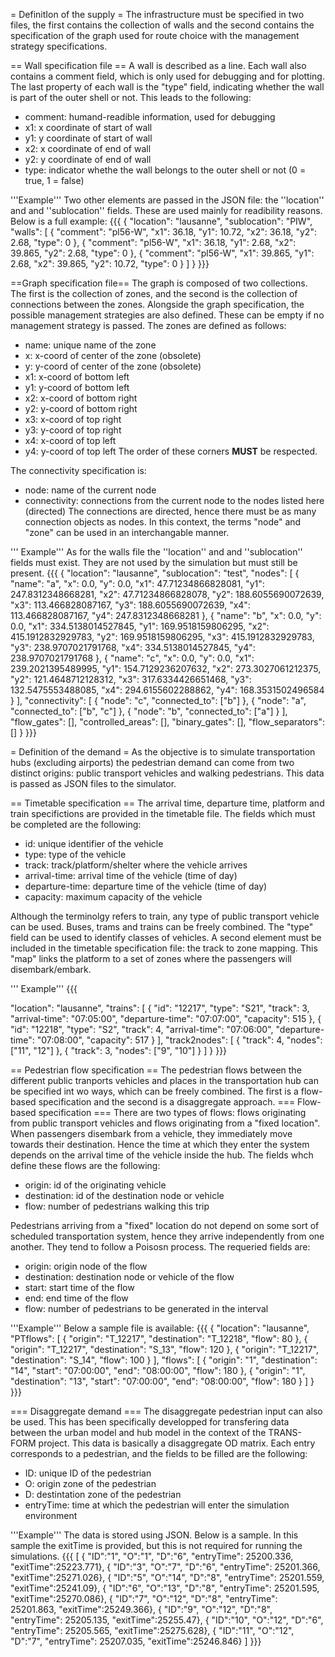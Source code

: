 = DefinitIon of the supply =
The infrastructure must be specified in two files, the first contains the collection of walls and the second
contains the specification of the graph used for route choice with the management strategy specifications.

== Wall specification file ==
A wall is described as a line. Each wall also contains a comment field, which is only used for debugging and for
plotting. The last property of each wall is the "type" field, indicating whether the wall is part of the outer
shell or not. This leads to the following:
- comment: humand-readible information, used for debugging
- x1: x coordinate of start of wall
- y1: y coordinate of start of wall
- x2: x coordinate of end of wall
- y2: y coordinate of end of wall
- type: indicator whethe the wall belongs to the outer shell or not (0 = true, 1 = false)

'''Example'''
Two other elements are passed in the JSON file: the ''location'' and and ''sublocation'' fields. These are used
mainly for readibility reasons. Below is a full example:
{{{
{
"location": "lausanne",
"sublocation": "PIW",
"walls": [
{
"comment": "pl56-W",
"x1": 36.18,
"y1": 10.72,
"x2": 36.18,
"y2": 2.68,
"type": 0
}, {
"comment": "pl56-W",
"x1": 36.18,
"y1": 2.68,
"x2": 39.865,
"y2": 2.68,
"type": 0
}, {
"comment": "pl56-W",
"x1": 39.865,
"y1": 2.68,
"x2": 39.865,
"y2": 10.72,
"type": 0
}
]
}
}}}

==Graph specification file==
The graph is composed of two collections. The first is the collection of zones, and the second is the collection
of connections between the zones. Alongside the graph specification, the possible management strategies are also
defined. These can be empty if no management strategy is passed. The zones are defined as follows:
- name: unique name of the zone
- x: x-coord of center of the zone (obsolete)
- y: y-coord of center of the zone (obsolete)
- x1: x-coord of bottom left
- y1: y-coord of bottom left
- x2: x-coord of bottom right
- y2: y-coord of bottom right
- x3: x-coord of top right
- y3: y-coord of top right
- x4: x-coord of top left
- y4: y-coord of top left
The order of these corners __MUST__ be respected.

The connectivity specification is:
- node: name of the current node
- connectivity: connections from the current node to the nodes listed here (directed)
The connections are directed, hence there must be as many connection objects as nodes. In this context, the terms
"node" and "zone" can be used in an interchangable manner.

''' Example'''
As for the walls file the ''location'' and and ''sublocation'' fields must exist. They are not used by the
simulation but must still be present.
{{{
{
"location": "lausanne",
"sublocation": "test",
"nodes": [
{
"name": "a",
"x": 0.0,
"y": 0.0,
"x1": 47.71234866828081,
"y1": 247.8312348668281,
"x2": 47.71234866828078,
"y2": 188.6055690072639,
"x3": 113.466828087167,
"y3": 188.6055690072639,
"x4": 113.466828087167,
"y4": 247.8312348668281
}, {
"name": "b",
"x": 0.0,
"y": 0.0,
"x1": 334.5138014527845,
"y1": 169.9518159806295,
"x2": 415.1912832929783,
"y2": 169.9518159806295,
"x3": 415.1912832929783,
"y3": 238.9707021791768,
"x4": 334.5138014527845,
"y4": 238.9707021791768
}, {
"name": "c",
"x": 0.0,
"y": 0.0,
"x1": 239.2021395489995,
"y1": 154.7129236207632,
"x2": 273.3027061212375,
"y2": 121.4648712128312,
"x3": 317.6334426651468,
"y3": 132.5475553488085,
"x4": 294.6155602288862,
"y4": 168.3531502496584
}
],
"connectivity": [
{
"node": "c",
"connected_to": ["b"]
}, {
"node": "a",
"connected_to": ["b", "c"]
}, {
"node": "b",
"connected_to": ["a"]
}
],
"flow_gates": [],
"controlled_areas": [],
"binary_gates": [],
"flow_separators": []
}
}}}

= Definition of the demand =
As the objective is to simulate transportation hubs (excluding airports) the pedestrian demand can come from two
distinct origins: public transport vehicles and walking pedestrians. This data is passed as JSON files to the
simulator.

== Timetable specification ==
The arrival time, departure time, platform and train specifictions are provided in the timetable file. The fields
which must be completed are the following:
- id: unique identifier of the vehicle
- type: type of the vehicle
- track: track/platform/shelter where the vehicle arrives
- arrival-time: arrival time of the vehicle (time of day)
- departure-time: departure time of the vehicle (time of day)
- capacity: maximum capacity of the vehicle

Although the terminolgy refers to train, any type of public transport vehicle can be used. Buses, trams and trains
can be freely combined. The "type" field can be used to identify classes of vehicles. A second element must be
included in the timetable specification file: the track to zone mapping. This "map" links the platform to a
set of zones where the passengers will disembark/embark.

''' Example'''
{{{

"location": "lausanne",
"trains": [
{
"id": "12217",
"type": "S21",
"track": 3,
"arrival-time": "07:05:00",
"departure-time": "07:07:00",
"capacity": 515
}, {
"id": "12218",
"type": "S2",
"track": 4,
"arrival-time": "07:06:00",
"departure-time": "07:08:00",
"capacity": 517
}
],
"track2nodes": [
{
"track": 4,
"nodes": ["11", "12"]
}, {
"track": 3,
"nodes": ["9", "10"]
}
]
}
}}}

== Pedestrian flow specification ==
The pedestrian flows between the different public tranports vehicles and places in the transportation hub
can be specified int wo ways, which can be freely combined. The first is a flow-based specification and the second
is a disaggregate approach.
=== Flow-based specification ===
There are two types of flows: flows originating from public transport vehicles and flows originating from a "fixed
location". When passengers disembark from a vehicle, they immediately move towards their destination. Hence the
time at which they enter the system depends on the arrival time of the vehicle inside the hub. The fields whch
define these flows are the following:
- origin: id of the originating vehicle
- destination: id of the destination node or vehicle
- flow: number of pedestrians walking this trip

Pedestrians arriving from a "fixed" location do not depend on some sort of scheduled transportation system, hence
they arrive independently from one another. They tend to follow a Poisosn process. The requeried fields are:
 - origin: origin node of the flow
 - destination: destination node or vehicle of the flow
 - start: start time of the flow
 - end: end time of the flow
 - flow: number of pedestrians to be generated in the interval

'''Example'''
Below a sample file is available:
{{{
{
"location": "lausanne",
"PTflows": [
{
"origin": "T_12217",
"destination": "T_12218",
"flow": 80
}, {
"origin": "T_12217",
"destination": "S_13",
"flow": 120
}, {
"origin": "T_12217",
"destination": "S_14",
"flow": 100
}
],
"flows": [
{
"origin": "1",
"destination": "14",
"start": "07:00:00",
"end": "08:00:00",
"flow": 180
}, {
"origin": "1",
"destination": "13",
"start": "07:00:00",
"end": "08:00:00",
"flow": 180
}
]
}
}}}

=== Disaggregate demand ===
The disaggregate pedestrian input can also be used. This has been specifically developped for transfering data
between the urban model and hub model in the context of the TRANS-FORM project. This data is basically a disaggregate
OD matrix. Each entry corresponds to a pedestrian, and the fields to be filled are the following:
- ID: unique ID of the pedestrian
- O: origin zone of the pedestrian
- D: destintation zone of the pedestrian
- entryTime: time at which the pedestrian will enter the simulation environment

'''Example'''
The data is stored using JSON. Below is a sample. In this sample the exitTime is provided, but this is not required
for running the simulations.
{{{
[
{ "ID":"1", "O":"1", "D":"6", "entryTime": 25200.336, "exitTime":25223.771},
{ "ID":"3", "O":"7", "D":"6", "entryTime": 25201.366, "exitTime":25271.026},
{ "ID":"5", "O":"14", "D":"8", "entryTime": 25201.559, "exitTime":25241.09},
{ "ID":"6", "O":"13", "D":"8", "entryTime": 25201.595, "exitTime":25270.086},
{ "ID":"7", "O":"12", "D":"8", "entryTime": 25201.863, "exitTime":25249.366},
{ "ID":"9", "O":"12", "D":"8", "entryTime": 25205.135, "exitTime":25255.47},
{ "ID":"10", "O":"12", "D":"6", "entryTime": 25205.565, "exitTime":25275.628},
{ "ID":"11", "O":"12", "D":"7", "entryTime": 25207.035, "exitTime":25246.846}
]
}}}

 